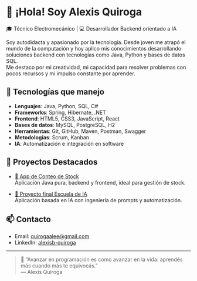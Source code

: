 # 👋 ¡Hola! Soy Alexis Quiroga

🎓 Técnico Electromecánico | 💻 Desarrollador Backend orientado a IA

Soy autodidacta y apasionado por la tecnología. Desde joven me atrapó el mundo de la computación y hoy aplico mis conocimientos desarrollando soluciones backend con tecnologías como Java, Python y bases de datos SQL.  
Me destaco por mi creatividad, mi capacidad para resolver problemas con pocos recursos y mi impulso constante por aprender.

## 🚀 Tecnologías que manejo

- **Lenguajes**: Java, Python, SQL, C#
- **Frameworks**: Spring, Hibernate, .NET
- **Frontend**: HTML5, CSS3, JavaScript, React
- **Bases de datos**: MySQL, PostgreSQL, H2
- **Herramientas**: Git, GitHub, Maven, Postman, Swagger
- **Metodologías**: Scrum, Kanban
- **IA**: Automatización e integración en software

## 📌 Proyectos Destacados

- [🧮 App de Conteo de Stock](https://github.com/AlexisQuiroga)  
  Aplicación Java pura, backend y frontend, ideal para gestión de stock.

- [🤖 Proyecto final Escuela de IA](https://github.com/AlexisQuiroga)  
  Aplicación basada en IA con ingeniería de prompts y automatización.

## 📫 Contacto

- Email: quirogaalee@gmail.com  
- LinkedIn: [alexisb-quiroga](https://www.linkedin.com/in/alexisb-quiroga)

---

> 💬 “Avanzar en programación es como avanzar en la vida: aprendés más cuando más te equivocás.”  
> — Alexis Quiroga
